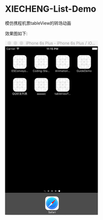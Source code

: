 # XIECHENG-List-Demo
模仿携程机票tableView的转场动画

效果图如下:

![image](https://github.com/justForL/XIECHENG-List-Demo/blob/master/FinalGif.gif)
